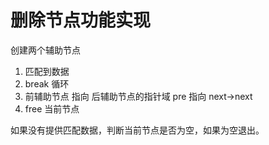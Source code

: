 # 删除节点功能实现

创建两个辅助节点

1. 匹配到数据
2. break 循环
2. 前辅助节点 指向 后辅助节点的指针域 pre 指向 next->next   
3. free 当前节点

如果没有提供匹配数据，判断当前节点是否为空，如果为空退出。
